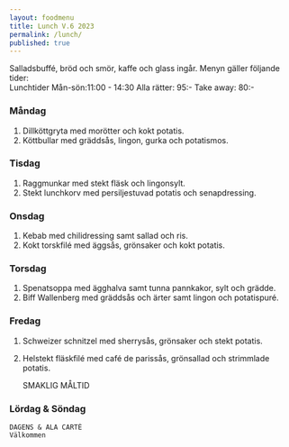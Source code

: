 ```yaml
---
layout: foodmenu
title: Lunch V.6 2023
permalink: /lunch/
published: true
---
```

Salladsbuffé, bröd och smör, kaffe och glass ingår.
Menyn gäller följande tider:  
Lunchtider  Mån-sön:11:00 - 14:30
Alla rätter: 95:- Take away: 80:-
                                
### Måndag
1. Dillköttgryta med morötter och kokt potatis.
2. Köttbullar med gräddsås, lingon, gurka och potatismos.

### Tisdag
1. Raggmunkar med stekt fläsk och lingonsylt.
2. Stekt lunchkorv med persiljestuvad potatis och senapdressing.

### Onsdag
1. Kebab med chilidressing samt sallad och ris.
2. Kokt torskfilé med äggsås, grönsaker och kokt potatis.

### Torsdag
1. Spenatsoppa med ägghalva samt tunna pannkakor, sylt och grädde. 
2. Biff Wallenberg med gräddsås och ärter samt lingon och potatispuré.

### Fredag  
1. Schweizer schnitzel med sherrysås, grönsaker och stekt potatis.
2. Helstekt fläskfilé med café de parissås, grönsallad och strimmlade potatis.
 

     SMAKLIG MÅLTID
  
  ### Lördag & Söndag 
    DAGENS & ALA CARTÈ
    Välkommen
    
       
    

   
    
   
     
